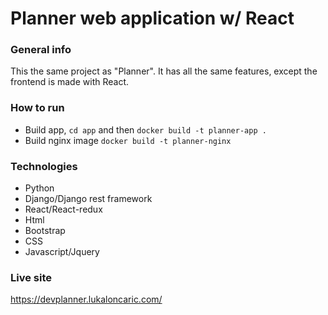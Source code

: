 # Planner web application w/ React

### General info
This the same project as "Planner". It has all the same features, except the frontend is made with React.

### How to run
* Build app, `cd app` and then `docker build -t planner-app .` 
* Build nginx image `docker build -t planner-nginx`

### Technologies
* Python
* Django/Django rest framework
* React/React-redux
* Html
* Bootstrap
* CSS
* Javascript/Jquery

### Live site
https://devplanner.lukaloncaric.com/
